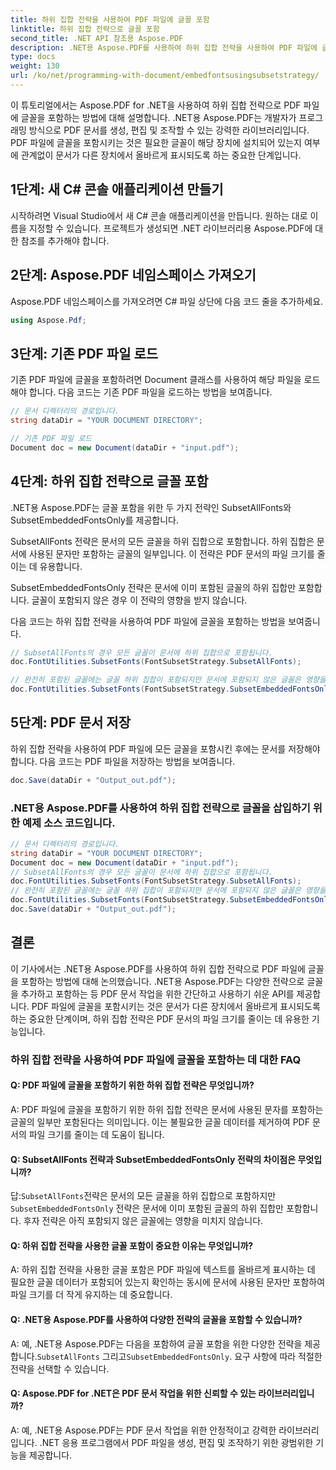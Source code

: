 ```yaml
---
title: 하위 집합 전략을 사용하여 PDF 파일에 글꼴 포함
linktitle: 하위 집합 전략으로 글꼴 포함
second_title: .NET API 참조용 Aspose.PDF
description: .NET용 Aspose.PDF를 사용하여 하위 집합 전략을 사용하여 PDF 파일에 글꼴을 포함하는 방법을 알아보세요. 필요한 문자만 삽입하여 PDF 크기를 최적화하세요.
type: docs
weight: 130
url: /ko/net/programming-with-document/embedfontsusingsubsetstrategy/
---
```

이 튜토리얼에서는 Aspose.PDF for .NET을 사용하여 하위 집합 전략으로 PDF 파일에 글꼴을 포함하는 방법에 대해 설명합니다. .NET용 Aspose.PDF는 개발자가 프로그래밍 방식으로 PDF 문서를 생성, 편집 및 조작할 수 있는 강력한 라이브러리입니다. PDF 파일에 글꼴을 포함시키는 것은 필요한 글꼴이 해당 장치에 설치되어 있는지 여부에 관계없이 문서가 다른 장치에서 올바르게 표시되도록 하는 중요한 단계입니다.

## 1단계: 새 C# 콘솔 애플리케이션 만들기
시작하려면 Visual Studio에서 새 C# 콘솔 애플리케이션을 만듭니다. 원하는 대로 이름을 지정할 수 있습니다. 프로젝트가 생성되면 .NET 라이브러리용 Aspose.PDF에 대한 참조를 추가해야 합니다.

## 2단계: Aspose.PDF 네임스페이스 가져오기
Aspose.PDF 네임스페이스를 가져오려면 C# 파일 상단에 다음 코드 줄을 추가하세요.

```csharp
using Aspose.Pdf;
```

## 3단계: 기존 PDF 파일 로드
기존 PDF 파일에 글꼴을 포함하려면 Document 클래스를 사용하여 해당 파일을 로드해야 합니다. 다음 코드는 기존 PDF 파일을 로드하는 방법을 보여줍니다.

```csharp
// 문서 디렉터리의 경로입니다.
string dataDir = "YOUR DOCUMENT DIRECTORY";

// 기존 PDF 파일 로드
Document doc = new Document(dataDir + "input.pdf");
```

## 4단계: 하위 집합 전략으로 글꼴 포함
.NET용 Aspose.PDF는 글꼴 포함을 위한 두 가지 전략인 SubsetAllFonts와 SubsetEmbeddedFontsOnly를 제공합니다.

SubsetAllFonts 전략은 문서의 모든 글꼴을 하위 집합으로 포함합니다. 하위 집합은 문서에 사용된 문자만 포함하는 글꼴의 일부입니다. 이 전략은 PDF 문서의 파일 크기를 줄이는 데 유용합니다.

SubsetEmbeddedFontsOnly 전략은 문서에 이미 포함된 글꼴의 하위 집합만 포함합니다. 글꼴이 포함되지 않은 경우 이 전략의 영향을 받지 않습니다.

다음 코드는 하위 집합 전략을 사용하여 PDF 파일에 글꼴을 포함하는 방법을 보여줍니다.

```csharp
// SubsetAllFonts의 경우 모든 글꼴이 문서에 하위 집합으로 포함됩니다.
doc.FontUtilities.SubsetFonts(FontSubsetStrategy.SubsetAllFonts);

// 완전히 포함된 글꼴에는 글꼴 하위 집합이 포함되지만 문서에 포함되지 않은 글꼴은 영향을 받지 않습니다.
doc.FontUtilities.SubsetFonts(FontSubsetStrategy.SubsetEmbeddedFontsOnly);
```

## 5단계: PDF 문서 저장
하위 집합 전략을 사용하여 PDF 파일에 모든 글꼴을 포함시킨 후에는 문서를 저장해야 합니다. 다음 코드는 PDF 파일을 저장하는 방법을 보여줍니다.

```csharp
doc.Save(dataDir + "Output_out.pdf");
```

### .NET용 Aspose.PDF를 사용하여 하위 집합 전략으로 글꼴을 삽입하기 위한 예제 소스 코드입니다. 

```csharp
// 문서 디렉터리의 경로입니다.
string dataDir = "YOUR DOCUMENT DIRECTORY";
Document doc = new Document(dataDir + "input.pdf");
// SubsetAllFonts의 경우 모든 글꼴이 문서에 하위 집합으로 포함됩니다.
doc.FontUtilities.SubsetFonts(FontSubsetStrategy.SubsetAllFonts);
// 완전히 포함된 글꼴에는 글꼴 하위 집합이 포함되지만 문서에 포함되지 않은 글꼴은 영향을 받지 않습니다.
doc.FontUtilities.SubsetFonts(FontSubsetStrategy.SubsetEmbeddedFontsOnly);
doc.Save(dataDir + "Output_out.pdf");
```

## 결론
이 기사에서는 .NET용 Aspose.PDF를 사용하여 하위 집합 전략으로 PDF 파일에 글꼴을 포함하는 방법에 대해 논의했습니다. .NET용 Aspose.PDF는 다양한 전략으로 글꼴을 추가하고 포함하는 등 PDF 문서 작업을 위한 간단하고 사용하기 쉬운 API를 제공합니다. PDF 파일에 글꼴을 포함시키는 것은 문서가 다른 장치에서 올바르게 표시되도록 하는 중요한 단계이며, 하위 집합 전략은 PDF 문서의 파일 크기를 줄이는 데 유용한 기능입니다.

### 하위 집합 전략을 사용하여 PDF 파일에 글꼴을 포함하는 데 대한 FAQ

#### Q: PDF 파일에 글꼴을 포함하기 위한 하위 집합 전략은 무엇입니까?

A: PDF 파일에 글꼴을 포함하기 위한 하위 집합 전략은 문서에 사용된 문자를 포함하는 글꼴의 일부만 포함된다는 의미입니다. 이는 불필요한 글꼴 데이터를 제거하여 PDF 문서의 파일 크기를 줄이는 데 도움이 됩니다.

#### Q: SubsetAllFonts 전략과 SubsetEmbeddedFontsOnly 전략의 차이점은 무엇입니까?

 답:`SubsetAllFonts`전략은 문서의 모든 글꼴을 하위 집합으로 포함하지만`SubsetEmbeddedFontsOnly` 전략은 문서에 이미 포함된 글꼴의 하위 집합만 포함합니다. 후자 전략은 아직 포함되지 않은 글꼴에는 영향을 미치지 않습니다.

#### Q: 하위 집합 전략을 사용한 글꼴 포함이 중요한 이유는 무엇입니까?

A: 하위 집합 전략을 사용한 글꼴 포함은 PDF 파일에 텍스트를 올바르게 표시하는 데 필요한 글꼴 데이터가 포함되어 있는지 확인하는 동시에 문서에 사용된 문자만 포함하여 파일 크기를 더 작게 유지하는 데 중요합니다.

#### Q: .NET용 Aspose.PDF를 사용하여 다양한 전략의 글꼴을 포함할 수 있습니까?

 A: 예, .NET용 Aspose.PDF는 다음을 포함하여 글꼴 포함을 위한 다양한 전략을 제공합니다.`SubsetAllFonts` 그리고`SubsetEmbeddedFontsOnly`. 요구 사항에 따라 적절한 전략을 선택할 수 있습니다.

#### Q: Aspose.PDF for .NET은 PDF 문서 작업을 위한 신뢰할 수 있는 라이브러리입니까?

A: 예, .NET용 Aspose.PDF는 PDF 문서 작업을 위한 안정적이고 강력한 라이브러리입니다. .NET 응용 프로그램에서 PDF 파일을 생성, 편집 및 조작하기 위한 광범위한 기능을 제공합니다.